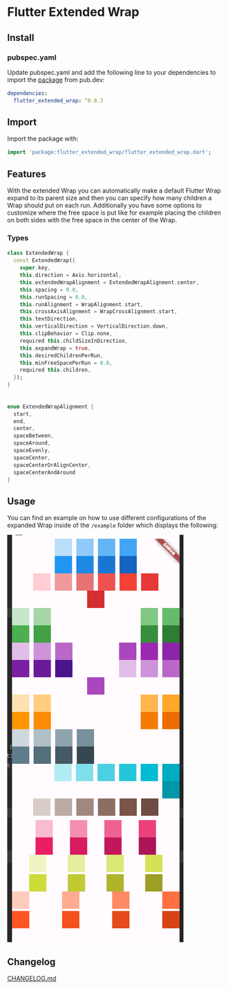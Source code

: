 # Flutter Extended Wrap

## Install

### pubspec.yaml

Update pubspec.yaml and add the following line to your dependencies to import the 
[package](https://pub.dev/packages/flutter_extended_wrap) from pub.dev:

```yaml
dependencies:
  flutter_extended_wrap: ^0.0.3
```

## Import

Import the package with:

```dart
import 'package:flutter_extended_wrap/flutter_extended_wrap.dart';
```

## Features

With the extended Wrap you can automatically make a default Flutter Wrap expand to its parent size and then you can 
specify how many children a Wrap should put on each run. Additionally you have some options to customize where the free 
space is put like for example placing the children on both sides with the free space in the center of the Wrap. 

### Types

```dart
class ExtendedWrap {
  const ExtendedWrap({
    super.key,
    this.direction = Axis.horizontal,
    this.extendedWrapAlignment = ExtendedWrapAlignment.center,
    this.spacing = 0.0,
    this.runSpacing = 0.0,
    this.runAlignment = WrapAlignment.start,
    this.crossAxisAlignment = WrapCrossAlignment.start,
    this.textDirection,
    this.verticalDirection = VerticalDirection.down,
    this.clipBehavior = Clip.none,
    required this.childSizeInDirection,
    this.expandWrap = true,
    this.desiredChildrenPerRun,
    this.minFreeSpacePerRun = 0.0,
    required this.children,
  });
}


enum ExtendedWrapAlignment {
  start,
  end,
  center,
  spaceBetween,
  spaceAround,
  spaceEvenly,
  spaceCenter,
  spaceCenterOrAlignCenter,
  spaceCenterAndAround
}
```

## Usage

You can find an example on how to use different configurations of the expanded Wrap inside of the `/example` folder 
which displays the following: 

![Example](https://raw.githubusercontent.com/Nikoo00o/Flutter-Extended-Wrap/main/example/example.png)

## Changelog

[CHANGELOG.md](CHANGELOG.md)